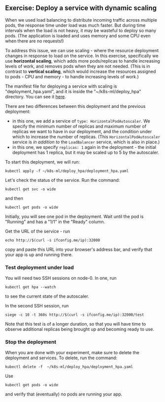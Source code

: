 ## Exercise: Deploy a service with dynamic scaling

When we used load balancing to distribute incoming traffic across multiple pods, the response time under load was much faster. But during time intervals when the load is not heavy, it may be wasteful to deploy so many pods. (The application is loaded and uses memory and some CPU even when there are no requests!)

To address this issue, we can use scaling - where the resource deployment changes in response to load on the service. In this exercise, specifically we use **horizontal scaling**, which adds more pods/replicas to handle increasing levels of work, and removes pods when they are not needed. (This is in contrast to **vertical scaling**, which would increase the resources assigned to pods - CPU and memory - to handle increasing levels of work.)

The manifest file for deploying a service with scaling is "deployment_hpa.yaml", and it is inside the "~/k8s-ml/deploy_hpa" directory. You can see it [here](https://github.com/teaching-on-testbeds/k8s-ml/blob/gh-pages/deploy_hpa/deployment_hpa.yaml).

There are two differences between this deployment and the previous deployment:

* in this one, we add a service of `type: HorizontalPodAutoscaler`. We specify the minimum number of replicas and maximum number of replicas we want to have in our deployment, and the condition under which to increase the number of replicas. (This `HorizontalPodAutoscaler` service is *in addition to* the `LoadBalancer` service, which is also in place.)
* in this one, we specify `replicas: 1` again in the deployment - the initial deployment has 1 replica, but it may be scaled up to 5 by the autoscaler. 


To start this deployment, we will run:

``` 
kubectl apply -f ~/k8s-ml/deploy_hpa/deployment_hpa.yaml
```

Let's check the status of the service. Run the command:

```
kubectl get svc -o wide
```

and then

```
kubectl get pods -o wide
```

Initially, you will see one pod in the deployment. Wait until the pod is "Running" and has a "1/1" in the "Ready" column.

Get the URL of the service - run

```
echo http://$(curl -s ifconfig.me/ip):32000
```

copy and paste this URL into your browser's address bar, and verify that your app is up and running there. 

### Test deployment under load

You will need two SSH sessions on node-0. In one, run

```
kubectl get hpa --watch
```

to see the current state of the autoscaler.


 In the second SSH session, run


```
siege -c 10 -t 360s http://$(curl -s ifconfig.me/ip):32000/test
```

Note that this test is of a longer duration, so that you will have time to observe additional replicas being brought up and becoming ready to use. 

### Stop the deployment

When you are done with your experiment, make sure to delete the deployment and services. To delete, run the command:

```
kubectl delete -f  ~/k8s-ml/deploy_hpa/deployment_hpa.yaml
```

Use

``` 
kubectl get pods -o wide
```

and verify that (eventually) no pods are running your app.

